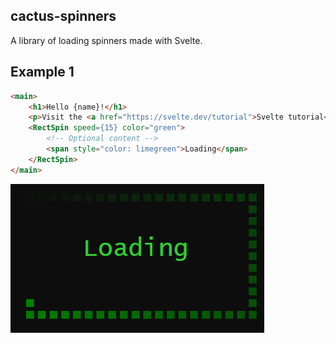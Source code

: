 cactus-spinners
---
A library of loading spinners made with Svelte.

## Example 1
```html
<main>
    <h1>Hello {name}!</h1>
    <p>Visit the <a href="https://svelte.dev/tutorial">Svelte tutorial</a> to learn how to build Svelte apps.</p>
    <RectSpin speed={15} color="green">
        <!-- Optional content -->
        <span style="color: limegreen">Loading</span>
    </RectSpin>
</main>
```
![Rectangle Spinner](scr1.png)
